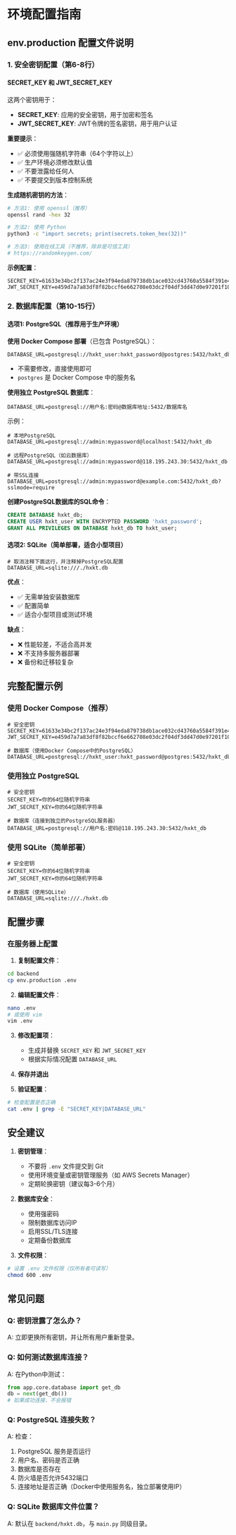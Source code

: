 # 环境配置指南

## env.production 配置文件说明

### 1. 安全密钥配置（第6-8行）

#### SECRET_KEY 和 JWT_SECRET_KEY

这两个密钥用于：

- **SECRET_KEY**: 应用的安全密钥，用于加密和签名
- **JWT_SECRET_KEY**: JWT令牌的签名密钥，用于用户认证

**重要提示**：

- ✅ 必须使用强随机字符串（64个字符以上）
- ✅ 生产环境必须修改默认值
- ✅ 不要泄露给任何人
- ✅ 不要提交到版本控制系统

**生成随机密钥的方法**：

```bash
# 方法1: 使用 openssl（推荐）
openssl rand -hex 32

# 方法2: 使用 Python
python3 -c "import secrets; print(secrets.token_hex(32))"

# 方法3: 使用在线工具（不推荐，除非是可信工具）
# https://randomkeygen.com/
```

**示例配置**：

```env
SECRET_KEY=61633e34bc2f137ac24e3f94eda879738db1ace032cd43760a5584f391e4310b
JWT_SECRET_KEY=e459d7a7a83df8f82bccf6e662708e03dc2f04df3dd47d0e97201f10ca11e892
```

### 2. 数据库配置（第10-15行）

#### 选项1: PostgreSQL（推荐用于生产环境）

**使用 Docker Compose 部署**（已包含 PostgreSQL）：

```env
DATABASE_URL=postgresql://hxkt_user:hxkt_password@postgres:5432/hxkt_db
```

- 不需要修改，直接使用即可
- `postgres` 是 Docker Compose 中的服务名

**使用独立 PostgreSQL 数据库**：

```env
DATABASE_URL=postgresql://用户名:密码@数据库地址:5432/数据库名
```

示例：

```env
# 本地PostgreSQL
DATABASE_URL=postgresql://admin:mypassword@localhost:5432/hxkt_db

# 远程PostgreSQL（如云数据库）
DATABASE_URL=postgresql://admin:mypassword@118.195.243.30:5432/hxkt_db

# 带SSL连接
DATABASE_URL=postgresql://admin:mypassword@example.com:5432/hxkt_db?sslmode=require
```

**创建PostgreSQL数据库的SQL命令**：

```sql
CREATE DATABASE hxkt_db;
CREATE USER hxkt_user WITH ENCRYPTED PASSWORD 'hxkt_password';
GRANT ALL PRIVILEGES ON DATABASE hxkt_db TO hxkt_user;
```

#### 选项2: SQLite（简单部署，适合小型项目）

```env
# 取消注释下面这行，并注释掉PostgreSQL配置
DATABASE_URL=sqlite:///./hxkt.db
```

**优点**：

- ✅ 无需单独安装数据库
- ✅ 配置简单
- ✅ 适合小型项目或测试环境

**缺点**：

- ❌ 性能较差，不适合高并发
- ❌ 不支持多服务器部署
- ❌ 备份和迁移较复杂

## 完整配置示例

### 使用 Docker Compose（推荐）

```env
# 安全密钥
SECRET_KEY=61633e34bc2f137ac24e3f94eda879738db1ace032cd43760a5584f391e4310b
JWT_SECRET_KEY=e459d7a7a83df8f82bccf6e662708e03dc2f04df3dd47d0e97201f10ca11e892

# 数据库（使用Docker Compose中的PostgreSQL）
DATABASE_URL=postgresql://hxkt_user:hxkt_password@postgres:5432/hxkt_db
```

### 使用独立 PostgreSQL

```env
# 安全密钥
SECRET_KEY=你的64位随机字符串
JWT_SECRET_KEY=你的64位随机字符串

# 数据库（连接到独立的PostgreSQL服务器）
DATABASE_URL=postgresql://用户名:密码@118.195.243.30:5432/hxkt_db
```

### 使用 SQLite（简单部署）

```env
# 安全密钥
SECRET_KEY=你的64位随机字符串
JWT_SECRET_KEY=你的64位随机字符串

# 数据库（使用SQLite）
DATABASE_URL=sqlite:///./hxkt.db
```

## 配置步骤

### 在服务器上配置

1. **复制配置文件**：

```bash
cd backend
cp env.production .env
```

2. **编辑配置文件**：

```bash
nano .env
# 或使用 vim
vim .env
```

3. **修改配置项**：
    - 生成并替换 `SECRET_KEY` 和 `JWT_SECRET_KEY`
    - 根据实际情况配置 `DATABASE_URL`

4. **保存并退出**

5. **验证配置**：

```bash
# 检查配置是否正确
cat .env | grep -E "SECRET_KEY|DATABASE_URL"
```

## 安全建议

1. **密钥管理**：
    - 不要将 `.env` 文件提交到 Git
    - 使用环境变量或密钥管理服务（如 AWS Secrets Manager）
    - 定期轮换密钥（建议每3-6个月）

2. **数据库安全**：
    - 使用强密码
    - 限制数据库访问IP
    - 启用SSL/TLS连接
    - 定期备份数据库

3. **文件权限**：

```bash
# 设置 .env 文件权限（仅所有者可读写）
chmod 600 .env
```

## 常见问题

### Q: 密钥泄露了怎么办？

A: 立即更换所有密钥，并让所有用户重新登录。

### Q: 如何测试数据库连接？

A: 在Python中测试：

```python
from app.core.database import get_db
db = next(get_db())
# 如果成功连接，不会报错
```

### Q: PostgreSQL 连接失败？

A: 检查：

1. PostgreSQL 服务是否运行
2. 用户名、密码是否正确
3. 数据库是否存在
4. 防火墙是否允许5432端口
5. 连接地址是否正确（Docker中使用服务名，独立部署使用IP）

### Q: SQLite 数据库文件位置？

A: 默认在 `backend/hxkt.db`，与 `main.py` 同级目录。

